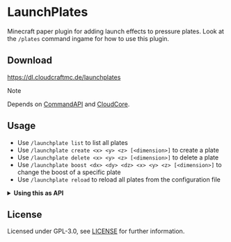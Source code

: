 # LaunchPlates

Minecraft paper plugin for adding launch effects to pressure plates. Look at the `/plates` command ingame
for how to use this plugin.

## Download

https://dl.cloudcraftmc.de/launchplates

> [!NOTE]
> Depends
> on [CommandAPI](https://modrinth.com/project/commandapi) and
> [CloudCore](https://modrinth.com/project/cloudcore).

## Usage

- Use `/launchplate list` to list all plates
- Use `/launchplate create <x> <y> <z> [<dimension>]` to create a plate
- Use `/launchplate delete <x> <y> <z> [<dimension>]` to delete a plate
- Use `/launchplate boost <dx> <dy> <dz> <x> <y> <z> [<dimension>]` to change the boost of a specific plate
- Use `/launchplate reload` to reload all plates from the configuration file

<details>
<summary><strong>Using this as API</strong></summary>

### Dependency

Add the following to your `build.gradle.kts`:

```kotlin
repositories {
    maven("https://repo.cloudcraftmc.de/releases/")
}

dependencies {
    compileOnly("dev.booky:launchplates:{VERSION}")
}
```

`{VERSION}` has to be replaced with the latest version from the latest available package.

### Usage

You can get the `LaunchPlateManager` instance using bukkit's `LaunchPlateManager`.
This can be used to modify, create or delete launch plates.

To modify launch effects, listen for the `LaunchPlateUseEvent`.

</details>

## License

Licensed under GPL-3.0, see [LICENSE](./LICENSE) for further information.
